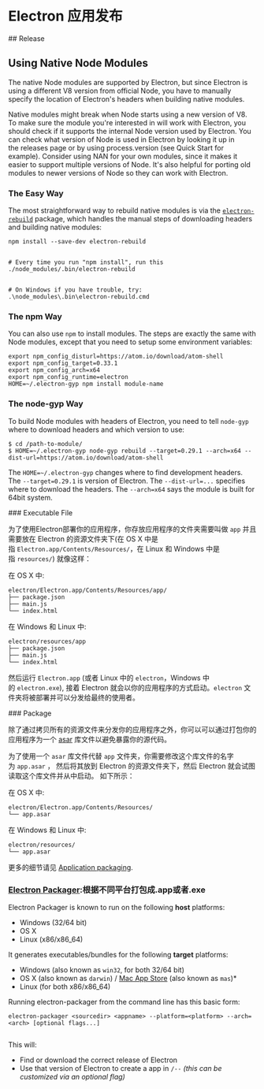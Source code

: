 


# Electron 应用发布
## Release



## Using Native Node Modules
The native Node modules are supported by Electron, but since Electron is using a different V8 version from official Node, you have to manually specify the location of Electron's headers when building native modules.

Native modules might break when Node starts using a new version of V8. To make sure the module you're interested in will work with Electron, you should check if it supports the internal Node version used by Electron. You can check what version of Node is used in Electron by looking it up in the releases page or by using process.version (see Quick Start for example).
Consider using NAN for your own modules, since it makes it easier to support multiple versions of Node. It's also helpful for porting old modules to newer versions of Node so they can work with Electron.

### The Easy Way


The most straightforward way to rebuild native modules is via the [`electron-rebuild`](https://github.com/paulcbetts/electron-rebuild) package, which handles the manual steps of downloading headers and building native modules:


```
npm install --save-dev electron-rebuild


# Every time you run "npm install", run this
./node_modules/.bin/electron-rebuild


# On Windows if you have trouble, try:
.\node_modules\.bin\electron-rebuild.cmd
```


### [](https://github.com/electron/electron/blob/master/docs/tutorial/using-native-node-modules.md#the-npm-way)The npm Way


You can also use `npm` to install modules. The steps are exactly the same with Node modules, except that you need to setup some environment variables:


```
export npm_config_disturl=https://atom.io/download/atom-shell
export npm_config_target=0.33.1
export npm_config_arch=x64
export npm_config_runtime=electron
HOME=~/.electron-gyp npm install module-name
```


### [](https://github.com/electron/electron/blob/master/docs/tutorial/using-native-node-modules.md#the-node-gyp-way)The node-gyp Way


To build Node modules with headers of Electron, you need to tell `node-gyp` where to download headers and which version to use:


```
$ cd /path-to-module/
$ HOME=~/.electron-gyp node-gyp rebuild --target=0.29.1 --arch=x64 --dist-url=https://atom.io/download/atom-shell
```


The `HOME=~/.electron-gyp` changes where to find development headers. The `--target=0.29.1` is version of Electron. The `--dist-url=...` specifies where to download the headers. The `--arch=x64` says the module is built for 64bit system.

### Executable File

为了使用Electron部署你的应用程序，你存放应用程序的文件夹需要叫做 `app` 并且需要放在 Electron 的资源文件夹下(在 OS X 中是指 `Electron.app/Contents/Resources/`，在 Linux 和 Windows 中是指 `resources/`) 就像这样：

在 OS X 中:

``` 
electron/Electron.app/Contents/Resources/app/
├── package.json
├── main.js
└── index.html

```

在 Windows 和 Linux 中:

``` 
electron/resources/app
├── package.json
├── main.js
└── index.html

```

然后运行 `Electron.app` (或者 Linux 中的 `electron`，Windows 中的 `electron.exe`), 接着 Electron 就会以你的应用程序的方式启动。`electron` 文件夹将被部署并可以分发给最终的使用者。

### Package

除了通过拷贝所有的资源文件来分发你的应用程序之外，你可以可以通过打包你的应用程序为一个 [asar](https://github.com/atom/asar) 库文件以避免暴露你的源代码。

为了使用一个 `asar` 库文件代替 `app` 文件夹，你需要修改这个库文件的名字为 `app.asar` ， 然后将其放到 Electron 的资源文件夹下，然后 Electron 就会试图读取这个库文件并从中启动。 如下所示：

在 OS X 中:

``` 
electron/Electron.app/Contents/Resources/
└── app.asar

```

在 Windows 和 Linux 中:

``` 
electron/resources/
└── app.asar
```

更多的细节请见 [Application packaging](https://github.com/atom/electron/blob/master/docs-translations/zh-CN/tutorial/application-packaging.md).


### [Electron Packager](https://github.com/electron-userland/electron-packager):根据不同平台打包成.app或者.exe


Electron Packager is known to run on the following **host** platforms:


- Windows (32/64 bit)
- OS X
- Linux (x86/x86_64)


It generates executables/bundles for the following **target** platforms:


- Windows (also known as `win32`, for both 32/64 bit)
- OS X (also known as `darwin`) / [Mac App Store](http://electron.atom.io/docs/v0.36.0/tutorial/mac-app-store-submission-guide/) (also known as `mas`)*
- Linux (for both x86/x86_64)



Running electron-packager from the command line has this basic form:


```
electron-packager <sourcedir> <appname> --platform=<platform> --arch=<arch> [optional flags...]


```


This will:


- Find or download the correct release of Electron
- Use that version of Electron to create a app in `/--` *(this can be customized via an optional flag)*



